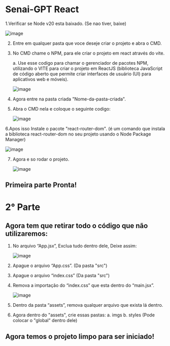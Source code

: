 # Senai-GPT React

1.Verificar se Node v20 esta baixado. (Se nao tiver, baixe)

   ![image](https://github.com/user-attachments/assets/65eb0fa4-8deb-493d-9ada-183d66f4340b)
 
2. Entre em qualquer pasta que voce deseje criar o projeto e abra o CMD.

3. No CMD chame o NPM, para ele criar o projeto em react através do vite.

   a. Use esse codigo para chamar o gerenciador de pacotes NPM, utilizando o VITE para criar o projeto em ReactJS (biblioteca JavaScript de código aberto que permite criar interfaces de usuário (UI) para aplicativos web e móveis).
   
   ![image](https://github.com/user-attachments/assets/bd7cb733-2192-4c64-bbe9-8670b8d501b5)

4. Agora entre na pasta criada "Nome-da-pasta-criada".

5. Abra o CMD nela e coloque o seguinte codigo:
   
   ![image](https://github.com/user-attachments/assets/3d60a731-21e1-42b1-b92d-2d3c32a2e75e)

6.Apos isso Instale o pacote "react-router-dom". (é um comando que instala a biblioteca react-router-dom no seu projeto usando o Node Package Manager)

   ![image](https://github.com/user-attachments/assets/002d68f2-4fdb-46d1-a04f-bd50a9519dd7)

7. Agora e so rodar o projeto.

   ![image](https://github.com/user-attachments/assets/13a45f64-bfe0-47ee-b2b1-1f0c17f40bbd)

## Primeira parte Pronta!

# 2° Parte
## Agora tem que retirar todo o código que não utilizaremos:

1. No arquivo “App.jsx”, Exclua tudo dentro dele, Deixe assim:
 

   ![image](https://github.com/user-attachments/assets/8f67721d-2c4e-4946-9941-c1ba91d4bbc2)
   

2. Apague o arquivo “App.css”. (Da pasta "src")

3. Apague o arquivo “index.css” (Da pasta "src")

4. Remova a importação do “index.css” que esta dentro do “main.jsx”.

   ![image](https://github.com/user-attachments/assets/bb6ec1ca-e92f-48a0-85b4-8520f1396f7c)

5. Dentro da pasta “assets”, remova qualquer arquivo que exista lá dentro.

6. Agora dentro do "assets", crie essas pastas:
  a. imgs
  b. styles (Pode colocar o "global" dentro dele)

## Agora temos o projeto limpo para ser iniciado!


